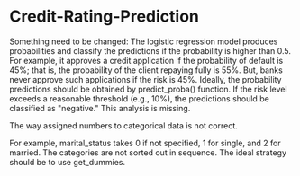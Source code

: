 # Credit-Rating-Prediction

Something need to be changed: 
The logistic regression model produces probabilities and classify the predictions if the probability is higher than 0.5. For example, it approves a credit application if the probability of default is 45%; that is, the probability of the client repaying fully is 55%. But, banks never approve such applications if the risk is 45%. Ideally, the probability predictions should be obtained by predict_proba() function. If the risk level exceeds a reasonable threshold (e.g., 10%), the predictions should be classified as "negative." This analysis is missing.

The way assigned numbers to categorical data is not correct. 

For example, marital_status takes 0 if not specified, 1 for single, and 2 for married. The categories are not sorted out in sequence. The ideal strategy should be to use get_dummies.
